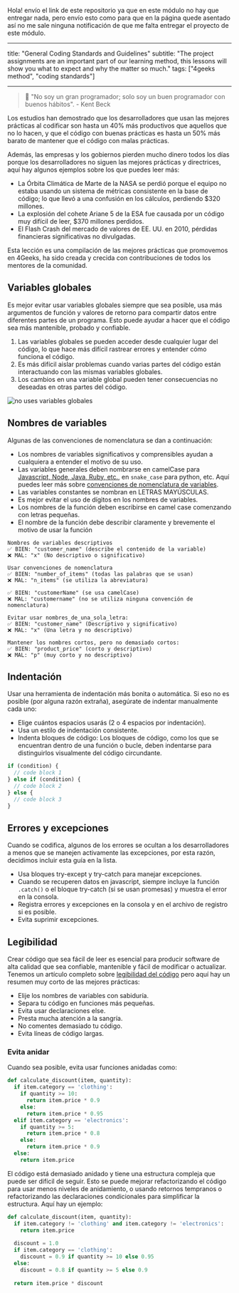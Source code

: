 Hola! envío el link de este repositorio ya que en este módulo no hay que entregar nada, pero envío esto como para que en la página quede asentado así no me sale ninguna notificación de que me falta entregar el proyecto de este módulo.

---

title: "General Coding Standards and Guidelines"
subtitle: "The project assignments are an important part of our learning method, this lessons will show you what to expect and why the matter so much."
tags: ["4geeks method", "coding standards"]

---

>  🤯 "No soy un gran programador; solo soy un buen programador con buenos hábitos". - Kent Beck

Los estudios han demostrado que los desarrolladores que usan las mejores prácticas al codificar son hasta un 40% más productivos que aquellos que no lo hacen, y que el código con buenas prácticas es hasta un 50% más barato de mantener que el código con malas prácticas.

Además, las empresas y los gobiernos pierden mucho dinero todos los días porque los desarrolladores no siguen las mejores prácticas y directrices, aquí hay algunos ejemplos sobre los que puedes leer más:

- La Órbita Climática de Marte de la NASA se perdió porque el equipo no estaba usando un sistema de métricas consistente en la base de código; lo que llevó a una confusión en los cálculos, perdiendo $320 millones.
- La explosión del cohete Ariane 5 de la ESA fue causada por un código muy difícil de leer, $370 millones perdidos.
- El Flash Crash del mercado de valores de EE. UU. en 2010, pérdidas financieras significativas no divulgadas.

Esta lección es una compilación de las mejores prácticas que promovemos en 4Geeks, ha sido creada y crecida con contribuciones de todos los mentores de la comunidad.

## Variables globales
Es mejor evitar usar variables globales siempre que sea posible, usa más argumentos de función y valores de retorno para compartir datos entre diferentes partes de un programa. Esto puede ayudar a hacer que el código sea más mantenible, probado y confiable.

1. Las variables globales se pueden acceder desde cualquier lugar del código, lo que hace más difícil rastrear errores y entender cómo funciona el código.
2. Es más difícil aislar problemas cuando varias partes del código están interactuando con las mismas variables globales.
3. Los cambios en una variable global pueden tener consecuencias no deseadas en otras partes del código.

![no uses variables globales](https://breathecode.herokuapp.com/v1/media/file/dont-use-global-variables-png?)

## Nombres de variables
Algunas de las convenciones de nomenclatura se dan a continuación:

- Los nombres de variables significativos y comprensibles ayudan a cualquiera a entender el motivo de su uso.
- Las variables generales deben nombrarse en camelCase para [Javascript, Node, Java, Ruby, etc.](https://en.wikipedia.org/wiki/Snake_case), en `snake_case` para python, etc. Aquí puedes leer más sobre [convenciones de nomenclatura de variables](https://4geeks.com/lesson/variable-naming-conventions).
- Las variables constantes se nombran en LETRAS MAYÚSCULAS.
- Es mejor evitar el uso de dígitos en los nombres de variables.
- Los nombres de la función deben escribirse en camel case comenzando con letras pequeñas.
- El nombre de la función debe describir claramente y brevemente el motivo de usar la función

```text
Nombres de variables descriptivos
✅ BIEN: "customer_name" (describe el contenido de la variable)
❌ MAL: "x" (No descriptivo o significativo)

Usar convenciones de nomenclatura
✅ BIEN: "number_of_items" (todas las palabras que se usan)
❌ MAL: "n_items" (se utiliza la abreviatura)

✅ BIEN: "customerName" (se usa camelCase)
❌ MAL: "customername" (no se utiliza ninguna convención de nomenclatura)

Evitar usar nombres_de_una_sola_letra:
✅ BIEN: "customer_name" (Descriptivo y significativo)
❌ MAL: "x" (Una letra y no descriptivo)

Mantener los nombres cortos, pero no demasiado cortos:
✅ BIEN: "product_price" (corto y descriptivo)
❌ MAL: "p" (muy corto y no descriptivo)
```

## Indentación

Usar una herramienta de indentación más bonita o automática. Si eso no es posible (por alguna razón extraña), asegúrate de indentar manualmente cada uno:

- Elige cuántos espacios usarás (2 o 4 espacios por indentación).
- Usa un estilo de indentación consistente.
- Indenta bloques de código: Los bloques de código, como los que se encuentran dentro de una función o bucle, deben indentarse para distinguirlos visualmente del código circundante.

```javascript
if (condition) {
  // code block 1
} else if (condition) {
  // code block 2
} else {
  // code block 3
}
```

## Errores y excepciones
Cuando se codifica, algunos de los errores se ocultan a los desarrolladores a menos que se manejen activamente las excepciones, por esta razón, decidimos incluir esta guía en la lista.

- Usa bloques try-except y try-catch para manejar excepciones.
- Cuando se recuperen datos en javascript, siempre incluye la función `.catch()` o el bloque try-catch (si se usan promesas) y muestra el error en la consola.
- Registra errores y excepciones en la consola y en el archivo de registro si es posible.
- Evita suprimir excepciones.

## Legibilidad

 Crear código que sea fácil de leer es esencial para producir software de alta calidad que sea confiable, mantenible y fácil de modificar o actualizar. Tenemos un artículo completo sobre [legibilidad del código](/lesson/what-is-and-how-to-improve-code-readability) pero aquí hay un resumen muy corto de las mejores prácticas:

- Elije los nombres de variables con sabiduría.
- Separa tu código en funciones más pequeñas.
- Evita usar declaraciones else.
- Presta mucha atención a la sangría.
- No comentes demasiado tu código.
- Evita líneas de código largas.

### Evita anidar

Cuando sea posible, evita usar funciones anidadas como:

```python
def calculate_discount(item, quantity):
  if item.category == 'clothing':
    if quantity >= 10:
      return item.price * 0.9
    else:
      return item.price * 0.95
  elif item.category == 'electronics':
    if quantity >= 5:
      return item.price * 0.8
    else:
      return item.price * 0.9
  else:
    return item.price
```

El código está demasiado anidado y tiene una estructura compleja que puede ser difícil de seguir. Esto se puede mejorar refactorizando el código para usar menos niveles de anidamiento, o usando retornos tempranos o refactorizando las declaraciones condicionales para simplificar la estructura. Aquí hay un ejemplo:

```python
def calculate_discount(item, quantity):
  if item.category != 'clothing' and item.category != 'electronics':
    return item.price
  
  discount = 1.0
  if item.category == 'clothing':
    discount = 0.9 if quantity >= 10 else 0.95
  else:
    discount = 0.8 if quantity >= 5 else 0.9
  
  return item.price * discount
```
